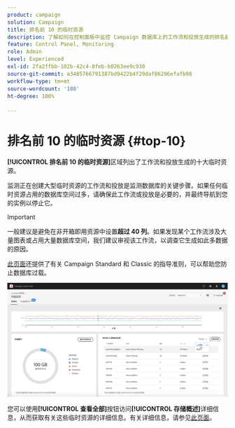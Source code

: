 ```yaml
---
product: campaign
solution: Campaign
title: 排名前 10 的临时资源
description: 了解如何在控制面板中监控 Campaign 数据库上的工作流和投放生成的排名前 10 的临时资源。
feature: Control Panel, Monitoring
role: Admin
level: Experienced
exl-id: 2fa2ffbb-102b-42c4-8feb-b0263ee9c930
source-git-commit: a3485766791387bd9422b4f29daf86296efafb98
workflow-type: tm+mt
source-wordcount: '188'
ht-degree: 100%

---
```


# 排名前 10 的临时资源 {#top-10}

**[!UICONTROL 排名前 10 的临时资源]**&#x200B;区域列出了工作流和投放生成的十大临时资源。

监测正在创建大型临时资源的工作流和投放是监测数据库的关键步骤。如果任何临时资源占用的数据库空间过多，请确保此工作流或投放是必要的，并最终导航到您的实例以停止它。

>[!IMPORTANT]
>
>一般建议是避免在非开箱即用资源中设置&#x200B;**超过 40 列**。如果发现某个工作流涉及大量图表或占用大量数据库空间，我们建议审视该工作流，以调查它生成如此多数据的原因。
>
>[此页面](database-preventing-overload.md)还提供了有关 Campaign Standard 和 Classic 的指导准则，可以帮助您防止数据库过载。

![](assets/database-top10.png)

您可以使用&#x200B;**[!UICONTROL 查看全部]**&#x200B;按钮访问&#x200B;**[!UICONTROL 存储概述]**&#x200B;详细信息，从而获取有关这些临时资源的详细信息。有关详细信息，请参见[此页面](database-storage-overview.md)。
